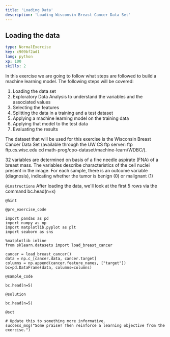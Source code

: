 ```yaml
---
title: 'Loading Data'
description: 'Loading Wisconsin Breast Cancer Data Set'
---
```


## Loading the data

```yaml
type: NormalExercise
key: c909bf2ad1
lang: python
xp: 100
skills: 2
```

In this exercise we are going to follow what steps are followed to build a machine learning model. The following steps will be covered:

1. Loading the data set
2. Exploratory Data Analysis to understand the variables and the associated values
3. Selecting the features
4. Splitting the data in a training and a test dataset
5. Applying a machine learning model on the training data
6. Applying that model to the test data
7. Evaluating the results

The dataset that will be used for this exercise is the Wisconsin Breast Cancer Data Set (available through the UW CS ftp server: ftp ftp.cs.wisc.edu cd math-prog/cpo-dataset/machine-learn/WDBC/). 

32 variables are determined on basis of a fine needle aspirate (FNA) of a breast mass. The variables describe characteristics of the cell nuclei present in the image. For each sample, there is an outcome variable (diagnosis), indicating whether the tumor is benign (0) or malignant (1)

`@instructions`
After loading the data, we'll look at the first 5 rows via the command bc.head(n=x)

`@hint`


`@pre_exercise_code`
```{python}
import pandas as pd
import numpy as np
import matplotlib.pyplot as plt
import seaborn as sns

%matplotlib inline
from sklearn.datasets import load_breast_cancer

cancer = load_breast_cancer()     
data = np.c_[cancer.data, cancer.target]
columns = np.append(cancer.feature_names, ["target"])
bc=pd.DataFrame(data, columns=columns)
```

`@sample_code`
```{python}
bc.head(n=5)
```

`@solution`
```{python}
bc.head(n=5)
```

`@sct`
```{python}
# Update this to something more informative.
success_msg("Some praise! Then reinforce a learning objective from the exercise.")
```
